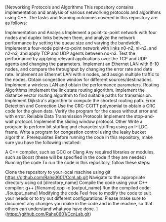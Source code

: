 [Networking Protocols and Algorithms
This repository contains implementation and analysis of various networking protocols and algorithms using C++. The tasks and learning outcomes covered in this repository are as follows:

Implementation and Analysis
Implement a point-to-point network with four nodes and duplex links between them, and analyze the network performance by setting the queue size and varying the bandwidth.
Implement a four-node point-to-point network with links n0-n2, nl-n2, and n2-n3, and apply TCP and UDP agents between no-n3. Test the performance by applying relevant applications over the TCP and UDP agents and changing the parameters.
Implement an Ethernet LAN with 6-10 nodes, and compare the throughput by changing the error rate and data rate.
Implement an Ethernet LAN with n nodes, and assign multiple traffic to the nodes. Obtain congestion window for different sources/destinations.
Implement a wireless LAN and obtain the performance parameters.
Routing Algorithms
Implement the link state routing algorithm.
Implement the distance vector routing algorithm to find suitable paths for transmission.
Implement Dijkstra's algorithm to compute the shortest routing path.
Error Detection and Correction
Use the CRC-CCITT polynomial to obtain a CRC code for the given data.
Verify the program for the cases without error and with error.
Reliable Data Transmission Protocols
Implement the stop-and-wait protocol.
Implement the sliding window protocol.
Other
Write a program to perform bit stuffing and character stuffing using an I-ILDC frame.
Write a program for congestion control using the leaky bucket algorithm.
Prerequisites
Before running the code in this repository, make sure you have the following installed:

A C++ compiler, such as GCC or Clang
Any required libraries or modules, such as Boost (these will be specified in the code if they are needed)
Running the code
To run the code in this repository, follow these steps:

Clone the repository to your local machine using git https://github.com/Rahs0601/CcnLab.git
Navigate to the appropriate directory using cd [directory_name]
Compile the code using your C++ compiler: g++ [filename].cpp -o [output_name]
Run the compiled code: ./[output_name]
Modifying the code
Feel free to modify the code to suit your needs or to try out different configurations. Please make sure to document any changes you make in the code and in the readme, so that others can understand what you have done.
](https://github.com/Rahs0601/CcnLab.git)
